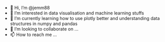 - 👋 Hi, I’m @jemm88
- 👀 I’m interested in data visualisation and machine learning stuffs
- 🌱 I’m currently learning how to use plotly better and understanding data structures in numpy and pandas
- 💞️ I’m looking to collaborate on ...
- 📫 How to reach me ...

<!---
jemm88/jemm88 is a ✨ special ✨ repository because its `README.md` (this file) appears on your GitHub profile.
You can click the Preview link to take a look at your changes.
--->
